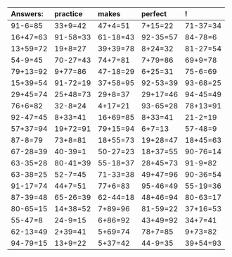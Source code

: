 | Answers: | practice | makes | perfect | ! |
| :--- | :--- | :--- | :--- | :--- |
| 91-6=85 | 33+9=42 | 47+4=51 | 7+15=22 | 71-37=34 | 
| 16+47=63 | 91-58=33 | 61-18=43 | 92-35=57 | 84-78=6 | 
| 13+59=72 | 19+8=27 | 39+39=78 | 8+24=32 | 81-27=54 | 
| 54-9=45 | 70-27=43 | 74+7=81 | 7+79=86 | 69+9=78 | 
| 79+13=92 | 9+77=86 | 47-18=29 | 6+25=31 | 75-6=69 | 
| 15+39=54 | 91-72=19 | 37+58=95 | 92-53=39 | 93-68=25 | 
| 29+45=74 | 25+48=73 | 29+8=37 | 29+17=46 | 94-45=49 | 
| 76+6=82 | 32-8=24 | 4+17=21 | 93-65=28 | 78+13=91 | 
| 92-47=45 | 8+33=41 | 16+69=85 | 8+33=41 | 21-2=19 | 
| 57+37=94 | 19+72=91 | 79+15=94 | 6+7=13 | 57-48=9 | 
| 87-8=79 | 73+8=81 | 18+55=73 | 19+28=47 | 18+45=63 | 
| 67-28=39 | 40-39=1 | 50-27=23 | 18+37=55 | 90-76=14 | 
| 63-35=28 | 80-41=39 | 55-18=37 | 28+45=73 | 91-9=82 | 
| 63-38=25 | 52-7=45 | 71-33=38 | 49+47=96 | 90-36=54 | 
| 91-17=74 | 44+7=51 | 77+6=83 | 95-46=49 | 55-19=36 | 
| 87-39=48 | 65-26=39 | 62-44=18 | 48+46=94 | 80-63=17 | 
| 80-65=15 | 14+38=52 | 7+89=96 | 81-59=22 | 37+16=53 | 
| 55-47=8 | 24-9=15 | 6+86=92 | 43+49=92 | 34+7=41 | 
| 62-13=49 | 2+39=41 | 5+69=74 | 78+7=85 | 9+73=82 | 
| 94-79=15 | 13+9=22 | 5+37=42 | 44-9=35 | 39+54=93 | 
